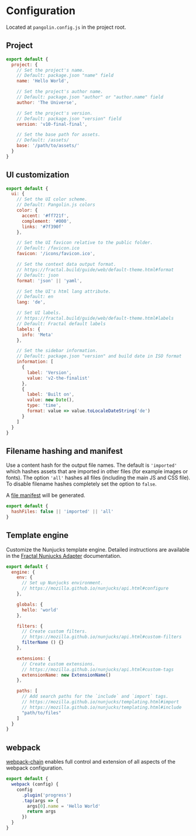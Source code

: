# Configuration

Located at `pangolin.config.js` in the project root.

## Project

```js
export default {
  project: {
    // Set the project's name.
    // Default: package.json "name" field
    name: 'Hello World',

    // Set the project's author name.
    // Default: package.json "author" or "author.name" field
    author: 'The Universe',

    // Set the project's version.
    // Default: package.json "version" field
    version: 'v10-final-final',

    // Set the base path for assets.
    // Default: /assets/
    base: '/path/to/assets/'
  }
}
```

## UI customization

```js
export default {
  ui: {
    // Set the UI color scheme.
    // Default: Pangolin.js colors
    color: {
      accent: '#ff721f',
      complement: '#000',
      links: '#7f390f'
    },

    // Set the UI favicon relative to the public folder.
    // Default: /favicon.ico
    favicon: '/icons/favicon.ico',

    // Set the context data output format.
    // https://fractal.build/guide/web/default-theme.html#format
    // Default: json
    format: 'json' || 'yaml',

    // Set the UI's html lang attribute.
    // Default: en
    lang: 'de',

    // Set UI labels.
    // https://fractal.build/guide/web/default-theme.html#labels
    // Default: Fractal default labels
    labels: {
      info: 'Meta'
    },

    // Set the sidebar information.
    // Default: package.json "version" and build date in ISO format
    information: [
      {
        label: 'Version',
        value: 'v2-the-finalist'
      },
      {
        label: 'Built on',
        value: new Date(),
        type: 'time',
        format: value => value.toLocaleDateString('de')
      }
    ]
  }
}
```

## Filename hashing and manifest

Use a content hash for the output file names. The default is `'imported'` which hashes assets that are imported in other files (for example images or fonts). The option `'all'` hashes all files (including the main JS and CSS file). To disable filename hashes completely set the option to `false`.

A [file manifest](https://github.com/danethurber/webpack-manifest-plugin) will be generated.

```js
export default {
  hashFiles: false || 'imported' || 'all'
}
```

## Template engine

Customize the Nunjucks template engine. Detailed instructions are available in the [Fractal Nunjucks Adapter](https://github.com/frctl/fractal/tree/main/packages/nunjucks) documentation.

```js
export default {
  engine: {
    env: {
      // Set up Nunjucks environment.
      // https://mozilla.github.io/nunjucks/api.html#configure
    },

    globals: {
      hello: 'world'
    },

    filters: {
      // Create custom filters.
      // https://mozilla.github.io/nunjucks/api.html#custom-filters
      filterName () {}
    },

    extensions: {
      // Create custom extensions.
      // https://mozilla.github.io/nunjucks/api.html#custom-tags
      extensionName: new ExtensionName()
    },

    paths: [
      // Add search paths for the `include` and `import` tags.
      // https://mozilla.github.io/nunjucks/templating.html#import
      // https://mozilla.github.io/nunjucks/templating.html#include
      "path/to/files"
    ]
  }
}
```

## webpack

[webpack-chain](https://github.com/neutrinojs/webpack-chain) enables full control and extension of all aspects of the webpack configuration.

```js
export default {
  webpack (config) {
    config
      .plugin('progress')
      .tap(args => {
        args[0].name = 'Hello World'
        return args
      })
  }
}
```
